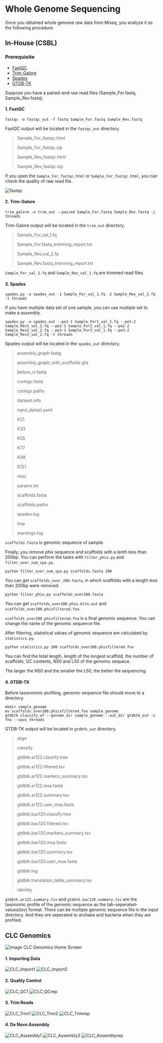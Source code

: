 # Whole Genome Sequencing
Once you obtained whole genome raw data from Miseq, you analyze it as the following procedure.

## In-House (CSBL)
### Prerequisite
* [FastQC](https://www.bioinformatics.babraham.ac.uk/projects/fastqc/)
* [Trim-Galore](https://www.bioinformatics.babraham.ac.uk/projects/trim_galore/)
* [Spades](http://cab.spbu.ru/software/spades/)
* [GTDB-TK](https://github.com/Ecogenomics/GTDBTk)

Suppose you have a paired-end raw read files (Sample_For.fastq, Sample_Rev.fastq).

#### 1. FastQC
`fastqc -o fastqc_out -f fastq Sample_For.fastq Sample_Rev.fastq`

FastQC output will be located in the `fastqc_out` directory.
> Sample_For_fastqc.html
>
> Sample_For_fastqc.zip
>
> Sample_Rev_fastqc.html
>
> Sample_Rev_fastqc.zip

If you open the `Sample_For_fastqc.html` or `Sample_For_fastqc.html`, you can check the quality of raw read file.

![fastqc](https://user-images.githubusercontent.com/42211781/84353903-f17e9580-abfa-11ea-8138-aae71c229714.JPG)

#### 2. Trim-Galore
`trim_galore -o trim_out --paired Sample_For.fastq Sample_Rev.fastq -j threads`

Trim-Galore output will be located in the `trim_out` directory.
> Sample_For_val_1.fq
>
> Sample_For.fastq_trimming_report.txt
>
> Sample_Rev_val_2.fq
>
> Sample_Rev.fastq_trimming_report.txt

`Sample_For_val_1.fq` and `Sample_Rev_val_1.fq` are trimmed read files.

#### 3. Spades
`spades.py -o spades_out -1 Sample_For_val_1.fq -2 Sample_Rev_val_2.fq -t threads`

If you have multiple data set of one sample, you can use multiple set to make a assembly.

`spades.py -o spades_out --pe1-1 Sample_For1_val_1.fq --pe1-2 Sample_Rev1_val_2.fq --pe2-1 Sample_For2_val_1.fq --pe2-2 Sample_Rev2_val_2.fq --pe3-1 Sample_For3_val_1.fq --pe3-2 Sample_Rev3_val_2.fq -t threads`

Spades output will be located in the `spades_out` directory.
> assembly_graph.fastg
>
> assembly_graph_with_scaffolds.gfa
>
> before_rr.fasta
>
> contigs.fasta
>
> contigs.paths
>
> dataset.info
>
> input_datset.yaml
>
> K21
>
> K33
>
> K55
>
> K77
>
> K99
>
> K121
>
> misc
>
> params.txt
>
> scaffolds.fasta
>
> scaffolds.paths
>
> spades.log
>
> tmp
>
> warnings.log

`scaffolds.fasta` is genomic sequence of sample. 

Finally, you remove phix sequence and scaffolds with a lenth less than 200bp.
You can perform the tasks with `filter_phix.py` and `filter_over_num_spa.py`.

`python filter_over_num_spa.py scaffolds.fasta 200`

You can get `scaffolds_over_200.fasta`, in which scaffolds with a length less than 200bp were removed.

`python filter_phix.py scaffolds_over200.fasta`

You can get `scaffolds_over200.phix.bltn.out` and `scaffolds_over200.phixfiltered.fna`.

`scaffolds_over200.phixfiltered.fna` is a final genomic sequence. You can change the name of the genomic sequence file.

After filtering, statistical values of genomic sequence are calculated by `statistics.py`.

`python statistics.py 200 scaffolds_over200.phixfiltered.fna`

You can find the total length, length of the longest scaffold, the number of scaffolds, GC contents, N50 and L50 of the genomic sequece.

The larger the N50 and the smaller the L50, the better the sequencing.

#### 4. GTDB-TK
Before taxononmic profiling, genomic sequence file should move to a directory.
```
mkdir sample_genome
mv scaffolds_over200.phicxfiltered.fna sample_genome
gtdbtk classify_wf --genome_dir sample_genome --out_dir gtdbtk_out -x fna --cpus threads
```

GTDB-TK output will be located in `gtdbtk_out` directory.

> align
>
> classify
>
> gtdbtk.ar122.classify.tree
>
> gtdbtk.ar122.filtered.tsv
>
> gtdbtk.ar122.markers_summary.tsv
>
> gtdbtk.ar122.msa.fasta
>
> gtdbtk.ar122.summary.tsv
>
> gtdbtk.ar122.user_msa.fasta
>
> gtdbtk.bac120.classify.tree
>
> gtdbtk.bac120.filtered.tsv
>
> gtdbtk.bac120.markers_summary.tsv
>
> gtdbtk.bac120.msa.fasta
>
> gtdbtk.bac120.summary.tsv
>
> gtdbtk.bac120.user_msa.fasta
>
> gtdbtk.log
> 
> gtdbtk.translation_table_summary.tsv
>
> identity

`gtdbtk.ar122.summary.tsv` and `gtdbtk.bac120.summary.tsv` are the taxonomic profile of the genomic sequence as the tab-seperated-values(tsv) format. There can be multiple genomic sequence file in the input directory. And they are seperated to archaea and bacteria when they are profiled.


## CLC Genomics
![image](https://user-images.githubusercontent.com/42211781/84480169-180e0080-accf-11ea-9106-4a6a63e202f9.png)
CLC Genomics Home Screen

#### 1. Importing Data
![CLC_Import1](https://user-images.githubusercontent.com/42211781/84486676-b2267680-acd8-11ea-9554-1b11ce91b030.png)
![CLC_Import2](https://user-images.githubusercontent.com/42211781/84486681-b2bf0d00-acd8-11ea-8084-125b9efe1d12.png)

#### 2. Quality Control
![CLC_QC1](https://user-images.githubusercontent.com/42211781/84486642-a8047800-acd8-11ea-920f-e96a1dd4cb67.png)
![CLC_QCrep](https://user-images.githubusercontent.com/42211781/84486648-a935a500-acd8-11ea-87e1-1249a7e3782e.png)

#### 3. Trim Reads
![CLC_Trim1](https://user-images.githubusercontent.com/42211781/84486653-aa66d200-acd8-11ea-9998-549ca444c77d.png)
![CLC_Trim2](https://user-images.githubusercontent.com/42211781/84486656-aaff6880-acd8-11ea-9f66-7615d75bfd0b.png)
![CLC_Trimrep](https://user-images.githubusercontent.com/42211781/84486658-ab97ff00-acd8-11ea-8b4c-e30d19e49fbc.png)

#### 4. De Novo Assembly
![CLC_Assembly1](https://user-images.githubusercontent.com/42211781/84486689-b488d080-acd8-11ea-8ff7-e4538eec4225.png)
![CLC_Assembly2](https://user-images.githubusercontent.com/42211781/84486690-b488d080-acd8-11ea-8fc8-aa590bade37d.png)
![CLC_Assemblyrep](https://user-images.githubusercontent.com/42211781/84486693-b5216700-acd8-11ea-9933-1acec90dd919.png)
